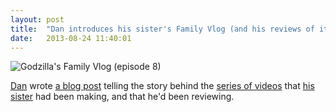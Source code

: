 ```yaml
---
layout: post
title:  "Dan introduces his sister's Family Vlog (and his reviews of it!)"
date:   2013-08-24 11:40:01
---
```


![Godzilla's Family Vlog (episode 8)](http://www.scatmania.org/wp-content/uploads/2013/08/essential-family-vlog-300x169.jpg)

[Dan][dan] wrote [a blog post](http://www.scatmania.org/2013/08/24/the-family-vlog/) telling the story behind the [series of videos](http://www.youtube.com/playlist?list=PLQMhbVR-vVz8cZpyk3gMBw51cA3_9FWar) that [his sister](http://www.whyimsogreat.co.uk/) had been making, and that he'd been reviewing.

[adam-g]:  http://strokeyadam.livejournal.com/
[adam-w]:  http://www.ad-space.org.uk/
[andy-k]:  http://theguidemark3.livejournal.com/
[andy-r]:  http://selfdoubtgun.wordpress.com/
[beth]:    http://littlegreenbeth.livejournal.com/
[bryn]:    http://randomlyevil.org.uk/
[claire]:  http://nowebsite.co.uk/blog/
[dan]:     http://www.scatmania.org/
[ele]:     http://ele-is-crazy.livejournal.com/
[fiona]:   http://fionafish.wordpress.com/
[hayley]:  http://leelee1983.livejournal.com/
[jen]:     http://scleip.livejournal.com/
[jimmy]:   http://vikingjim.livejournal.com/
[jta]:     http://blog.electricquaker.co.uk/
[kit]:     http://reaperkit.wordpress.com/
[liz]:     http://norasdollhouse.livejournal.com/
[malbo21]: http://malbo21.wordpress.com/
[matt-p]:  http://myzelik.livejournal.com/
[matt-r]:  http://matt-inthe-hat.livejournal.com/
[paul]:    http://blog.pacifist.co.uk/
[penny]:   http://thepennyfaerie.livejournal.com/
[pete]:    http://loonybin345.livejournal.com/
[rory]:    http://razinaber.livejournal.com/
[ruth]:    http://fleeblewidget.co.uk/
[sarah]:   http://starlight-sarah.livejournal.com/
[sian]:    http://elgingerbread.wordpress.com/

